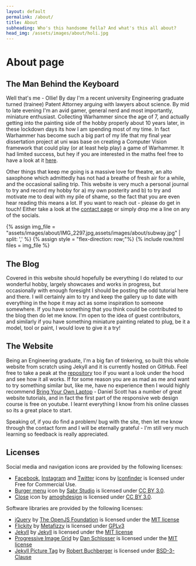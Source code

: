 ```yaml
---
layout: default
permalink: /about/
title: About
subheading: Who's this handsome fella? And what's this all about?
head_img: /assets/images/about/holi.jpg
---
```

# About page

## The Man Behind the Keyboard
Well that's me - Ollie! By day I'm a recent university Engineering graduate turned (trainee) Patent Attorney arguing with lawyers about science. By mid to late evening I'm an avid gamer, general nerd and most importantly, miniature enthusiast. Collecting Warhammer since the age of 7, and actually getting into the painting side of the hobby properly about 10 years later, in these lockdown days its how I am spending most of my time. In fact Warhammer has become such a big part of my life that my final year dissertation project at uni was base on creating a Computer Vision framework that could play (or at least help play) a game of Warhammer. It had limited success, but hey if you are interested in the maths feel free to have a look at it [here](https://github.com/falcoso/Vision-Hammer/raw/master/ogj21_final_report.pdf).

Other things that keep me going is a massive love for theatre, an alto saxophone which admittedly has not had a breathe of fresh air for a while, and the occasional sailing trip. This website is very much a personal journal to try and record my hobby for a) my own posterity and b) to try and motivate me to deal with my pile of shame, so the fact that you are even hear reading this means a lot. If you want to reach out - please do get in touch! Either take a look at the [contact page](/contact/) or simply drop me a line on any of the socials.

{% assign img_file = "assets/images/about/IMG_2297.jpg,assets/images/about/subway.jpg" | split: ',' %}
{% assign style = "flex-direction: row;"%}
{% include row.html files = img_file %}

## The Blog
Covered in this website should hopefully be everything I do related to our wonderful hobby, largely showcases and works in progress, but occasionally with enough foresight I should be posting the odd tutorial here and there. I will certainly aim to try and keep the gallery up to date with everything in the hope it may act as some inspiration to someone somewhere. If you have something that you think could be contributed to the blog then do let me know. I'm open to the idea of guest contributors, and similarly if you have something miniature painting related to plug, be it a model, tool or paint, I would love to give it a try!

## The Website
Being an Engineering graduate, I'm a big fan of tinkering, so built this whole website from scratch using Jekyll and it is currently hosted on GitHub. Feel free to take a peak at the [repository](https://github.com/IfTheHueFits/ifthehuefits.github.io) too if you want a look under the hood and see how it all works. If for some reason you are as mad as me and want to try something similar but, like me, have no experience then I would highly recommend [Bring Your Own Laptop](https://www.bringyourownlaptop.com/) - Daniel Scott has a number of great website tutorials, and in fact the first part of the responsive web design course is free on youtube. I learnt everything I know from his online classes so its a great place to start.

Speaking of, if you do find a problem/ bug with the site, then let me know through the contact form and I will be eternally grateful - I'm still very much learning so feedback is really appreciated.

## Licenses
Social media and navigation icons are provided by the following licenses:
- [Facebook](https://www.iconfinder.com/icons/5279111/facebook_fb_fcb_network_social_media_facebook_logo_icon), [Instagram](https://www.iconfinder.com/icons/5279112/camera_instagram_social_media_instagram_logo_icon) and [Twitter](https://www.iconfinder.com/icons/5279123/tweet_twitter_twitter_logo_icon) icons by [Iconfinder](https://www.iconfinder.com/iconfinder) is licensed under Free for Commercial Use.
- [Burger menu](https://www.iconfinder.com/icons/4781852/burger_line_list_menu_nav_navigation_option_icon) icon by [Sabr Studio](https://www.iconfinder.com/perpixel) is licensed under [CC BY 3.0](https://creativecommons.org/licenses/by/3.0/).
- [Close](https://www.iconfinder.com/icons/5402366/close_cross_delete_remove_cancel_ui_icon) icon by [amoghdesign](https://www.iconfinder.com/amoghdesign) is licensed under [CC BY 3.0](https://creativecommons.org/licenses/by/3.0/).

Software libraries are provided by the following licenses:
- [jQuery](https://jquery.org/license/) by [The OpenJS Foundation](https://openjsf.org/) is licensed under the [MIT license](https://tldrlegal.com/license/mit-license)
- [Flickity](https://flickity.metafizzy.co/) by [Metafizzy](https://github.com/metafizzy) is licensed under [GPLv3](https://www.gnu.org/licenses/gpl-3.0.html)
- [Jekyll](https://jekyllrb.com/) by [Jekyll](https://github.com/jekyll) is licensed under the [MIT license](https://tldrlegal.com/license/mit-license)
- [Progressive Image Grid](https://github.com/schlosser/pig.js/) by [Dan Schlosser](https://github.com/schlosser) is licensed under the [MIT license](https://tldrlegal.com/license/mit-license)
- [Jekyll Picture Tag](https://github.com/rbuchberger/jekyll_picture_tag) by [Robert Buchberger](https://github.com/rbuchberger) is licensed under [BSD-3-Clause](https://opensource.org/licenses/BSD-3-Clause)
